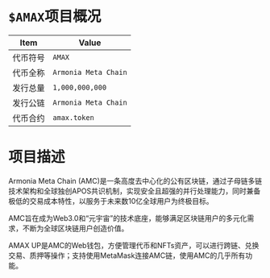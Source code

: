 # `$AMAX`项目概况

|Item | Value|
|--|--|
| 代币符号 | `AMAX` |
| 代币全称 | `Armonia Meta Chain` |
| 发行总量 | `1,000,000,000` |
| 发行公链 | `Armonia Meta Chain`|
| 代币合约 | `amax.token` |

# 项目描述

Armonia Meta Chain (AMC)是一条高度去中心化的公有区块链，通过子母链多链技术架构和全球独创APOS共识机制，实现安全且超强的并行处理能力，同时兼备极低的交易成本特性，以服务于未来数10亿全球用户为终极目标。

AMC旨在成为Web3.0和“元宇宙”的技术底座，能够满足区块链用户的多元化需求，不断为全球区块链用户创造价值。

AMAX UP是AMC的Web钱包，方便管理代币和NFTs资产，可以进行跨链、兑换交易、质押等操作；支持使用MetaMask连接AMC链，使用AMC的几乎所有功能。
